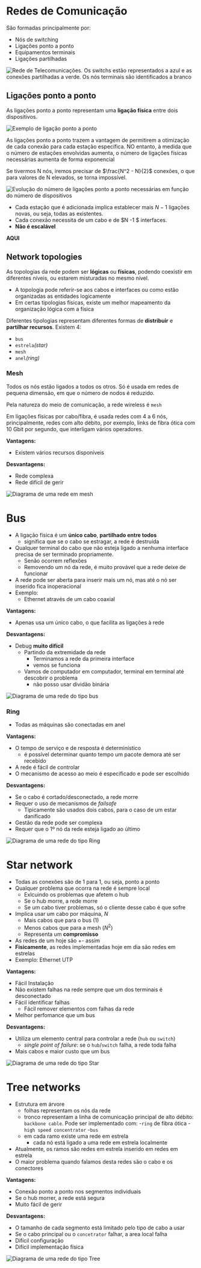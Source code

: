 # Redes de Comunicação
São formadas principalmente por:

- Nós de switching
- Ligações ponto a ponto
- Equipamentos terminais
- Ligações partilhadas


![Rede de Telecomunicações. Os switchs estão representados a azul e as conexões partilhadas a verde. Os nós terminais são identificados a branco](../pictures/communication_networks.png)

## Ligações ponto a ponto
As ligações ponto a ponto representam uma **ligação física** entre dois dispositivos.

![Exemplo de ligação ponto a ponto](../pictures/point_to_point_connection.png)

As ligações ponto a ponto trazem a vantagem de permitirem a otimização de cada conexão para cada estação específica. NO entanto, à medida que o número de estações envolvidas aumenta, o número de ligações físicas necessárias aumenta de forma exponencial

Se tivermos N nós, iremos precisar de $\frac{N^2 - N}{2}$ conexões, o que para valores de N elevados, se torna impossível.

![Evolução do número de ligações ponto a ponto necessárias em função do número de dispositivos](../pictures/point_to_point_links.png)

- Cada estação que é adicionada implica establecer mais $N - 1$ ligações novas, ou seja, todas as existentes.
- Cada conexão necessita de um cabo e de $N -1 $ interfaces.
- **Não é escalável**

__AQUI__

## Network topologies
As topologias da rede podem ser **lógicas** ou **físicas**, podendo coexistir em diferentes níveis, ou estarem misturadas no mesmo nível.

- A topologia pode referir-se aos cabos e interfaces ou como estão organizadas as entidades logicamente
- Em certas tipologias físicas, existe um melhor mapeamento da organização lógica com a física


Diferentes tipologias representam diferentes formas de **distribuir** e **partilhar  recursos**. Existem 4:
- `bus`
- `estrela`_(star)_
- `mesh`
- `anel`_(ring)_

### Mesh
Todos os nós estão ligados a todos os otros. Só é usada em redes de pequena dimensão, em que o número de nodos é reduzido.

Pela natureza do meio de comunicação, a rede wireless é `mesh`

Em ligações físicas por cabo/fibra, é usada redes com 4 a 6 nós, principalmente, redes com alto débito, por exemplo, links de fibra ótica com 10 Gbit por segundo, que interligam vários operadores.

**Vantagens:**

- Existem vários recursos disponíveis


**Desvantagens:**

- Rede complexa
- Rede difícil de gerir

![Diagrama de uma rede em _mesh_](../pictures/mesh_network.png)

# Bus
- A ligação física é um **único cabo**, **partilhado entre todos**
	- significa que se o cabo se estragar, a rede é destruída
- Qualquer terminal do cabo que não esteja ligado a nenhuma interface precisa de ser terminado propriamente.
	- Senão ocorrem reflexões
	- Removendo um nó da rede, é muito provável que a rede deixe de funcionar
- A rede pode ser aberta para inserir mais um nó, mas até o nó ser inserido fica inoperacional
- Exemplo:
	- Ethernet através de um cabo coaxial

**Vantagens:**

- Apenas usa um único cabo, o que facilita as ligações à rede

**Desvantagens:**

- Debug **muito difícil**
	- Partindo da extremidade da rede
		- Terminamos a rede da primeira interface
		- vemos se funciona
	- Vamos de computador em computador, terminal em terminal até descobrir o problema
		- não posso usar dividão binária

![Diagrama de uma rede do tipo _bus_](../pictures/bus_network.png)

### Ring
- Todas as máquinas são conectadas em anel


**Vantagens:**

- O tempo de serviço e de resposta é determinístico
	- é possível determinar quanto tempo um pacote demora até ser recebido
- A rede é fácil de controlar
- O mecanismo de acesso ao meio é especificado e pode ser escolhido


**Desvantagens:**

- Se o cabo é cortado/desconectado, a rede morre
- Requer o uso de mecanismos de _failsafe_
	- Tipicamente são usados dois cabos, para o caso de um estar danificado
- Gestão da rede pode ser complexa
- Requer que o 1º nó da rede esteja ligado ao último

![Diagrama de uma rede do tipo Ring](../pictures/ring_network.png)

# Star network
- Todas as conexões são de 1 para 1, ou seja, ponto a ponto
- Qualquer problema que ocorra na rede é sempre local
	- Exlcuindo os problemas que afetem o hub
	- Se o hub morre, a rede morre
	- Se um cabo tiver problemas, só o cliente desse cabo é que sofre
- Implica usar um cabo por máquina, $N$
	- Mais cabos que para o bus ($1$)
	- Menos cabos que para a mesh ($N^2$)
	- Representa um **compromisso**
- As redes de um hoje são +- assim
- **Fisicamente**, as redes implementadas hoje em dia são redes em estrelas
- Exemplo: Ethernet UTP

**Vantagens:**

- Fácil Instalação
- Não existem falhas na rede sempre que um dos terminais é desconectado
- Fácil identificar falhas
	- Fácil remover elementos com falhas da rede
- Melhor perfomance que um bus

**Desvantagens:**

- Utiliza um elemento central para controlar a rede (`hub` ou `switch`)
	- _single point of failure_: se o `hub`/`switch` falha, a rede toda falha
- Mais cabos e maior custo que um bus


![Diagrama de uma rede do tipo Star](../pictures/star_network.png)

# Tree networks
- Estrutura em árvore
	- folhas representam os nós da rede
	- tronco representam a linha de comunicação principal de alto débito: `backbone cable`. Pode ser implementado com:
		-`ring` de fibra ótica
		-`high speed concentrator`
		-`bus`
	- em cada ramo existe uma rede em estrela
		- cada nó está ligado a uma rede em estrela localmente
- Atualmente, os ramos são redes em estrela inserido em redes em estrela
- O maior problema quando falamos desta redes são o cabo e os conectores

**Vantagens:**

- Conexão ponto a ponto nos segmentos individuais
- Se o hub morrer, a rede está segura
- Muito fácil de gerir


**Desvantagens:**

- O tamanho de cada segmento está limitado pelo tipo de cabo a usar
- Se o cabo principal ou o `concetrator` falhar, a area local falha
- Difícil configuração
- Difícil implementação física

![Diagrama de uma rede do tipo Tree](../pictures/tree_network.png)


